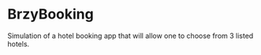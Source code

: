 # BrzyBooking
Simulation of a hotel booking app that will allow one to choose from 3 listed hotels.

